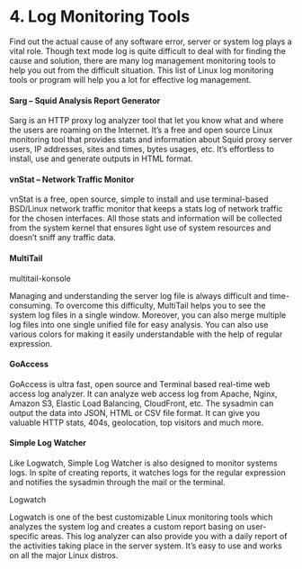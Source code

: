 #       4. Log Monitoring Tools



Find out the actual cause of any software error, server or system log plays a vital role. Though text mode log is quite difficult to deal with for finding the cause and solution, there are many log management monitoring tools to help you out from the difficult situation. This list of Linux log monitoring tools or program will help you a lot for effective log management.

####  Sarg – Squid Analysis Report Generator

Sarg is an HTTP proxy log analyzer tool that let you know what and where the users are roaming on the Internet. It’s a free and open source Linux monitoring tool that provides stats and information about Squid proxy server users, IP addresses, sites and times, bytes usages, etc. It’s effortless to install, use and generate outputs in HTML format.

#### vnStat – Network Traffic Monitor


vnStat is a free, open source, simple to install and use terminal-based BSD/Linux network traffic monitor that keeps a stats log of network traffic for the chosen interfaces. All those stats and information will be collected from the system kernel that ensures light use of system resources and doesn’t sniff any traffic data.

#### MultiTail

multitail-konsole

Managing and understanding the server log file is always difficult and time-consuming. To overcome this difficulty, MultiTail helps you to see the system log files in a single window. Moreover, you can also merge multiple log files into one single unified file for easy analysis. You can also use various colors for making it easily understandable with the help of regular expression.

#### GoAccess

GoAccess is ultra fast, open source and Terminal based real-time web access log analyzer. It can analyze web access log from Apache, Nginx, Amazon S3, Elastic Load Balancing, CloudFront, etc. The sysadmin can output the data into JSON, HTML or CSV file format. It can give you valuable HTTP stats, 404s, geolocation, top visitors and much more.

#### Simple Log Watcher

Like Logwatch, Simple Log Watcher is also designed to monitor systems logs. In spite of creating reports, it watches logs for the regular expression and notifies the sysadmin through the mail or the terminal.

Logwatch

Logwatch is one of the best customizable Linux monitoring tools which analyzes the system log and creates a custom report basing on user-specific areas. This log analyzer can also provide you with a daily report of the activities taking place in the server system. It’s easy to use and works on all the major Linux distros.

